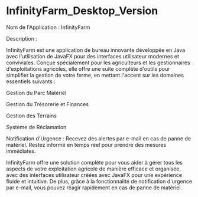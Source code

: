 # InfinityFarm_Desktop_Version


Nom de l'Application : InfinityFarm

Description :

InfinityFarm est une application de bureau innovante développée en Java avec l'utilisation de JavaFX pour des interfaces utilisateur modernes et conviviales. Conçue spécialement pour les agriculteurs et les gestionnaires d'exploitations agricoles, elle offre une suite complète d'outils pour simplifier la gestion de votre ferme, en mettant l'accent sur les domaines essentiels suivants :

Gestion du Parc Matériel 

Gestion du Trésorerie et Finances 

Gestion des Terrains 

Système de Réclamation 

Notification d'Urgence :
Recevez des alertes par e-mail en cas de panne de matériel. Restez informé en temps réel pour prendre des mesures immédiates.

InfinityFarm offre une solution complète pour vous aider à gérer tous les aspects de votre exploitation agricole de manière efficace et organisée, avec des interfaces utilisateur créées avec JavaFX pour une expérience fluide et intuitive. De plus, grâce à la fonctionnalité de notification d'urgence par e-mail, vous pouvez réagir rapidement en cas de panne de matériel.
